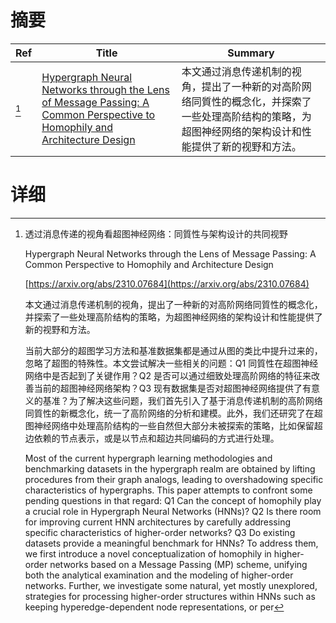 # 摘要

| Ref | Title | Summary |
| --- | --- | --- |
| [^1] | [Hypergraph Neural Networks through the Lens of Message Passing: A Common Perspective to Homophily and Architecture Design](https://arxiv.org/abs/2310.07684) | 本文通过消息传递机制的视角，提出了一种新的对高阶网络同質性的概念化，并探索了一些处理高阶结构的策略，为超图神经网络的架构设计和性能提供了新的视野和方法。 |

# 详细

[^1]: 透过消息传递的视角看超图神经网络：同質性与架构设计的共同视野

    Hypergraph Neural Networks through the Lens of Message Passing: A Common Perspective to Homophily and Architecture Design

    [https://arxiv.org/abs/2310.07684](https://arxiv.org/abs/2310.07684)

    本文通过消息传递机制的视角，提出了一种新的对高阶网络同質性的概念化，并探索了一些处理高阶结构的策略，为超图神经网络的架构设计和性能提供了新的视野和方法。

    

    当前大部分的超图学习方法和基准数据集都是通过从图的类比中提升过来的，忽略了超图的特殊性。本文尝试解决一些相关的问题：Q1 同質性在超图神经网络中是否起到了关键作用？Q2 是否可以通过细致处理高阶网络的特征来改善当前的超图神经网络架构？Q3 现有数据集是否对超图神经网络提供了有意义的基准？为了解决这些问题，我们首先引入了基于消息传递机制的高阶网络同質性的新概念化，统一了高阶网络的分析和建模。此外，我们还研究了在超图神经网络中处理高阶结构的一些自然但大部分未被探索的策略，比如保留超边依赖的节点表示，或是以节点和超边共同编码的方式进行处理。

    Most of the current hypergraph learning methodologies and benchmarking datasets in the hypergraph realm are obtained by lifting procedures from their graph analogs, leading to overshadowing specific characteristics of hypergraphs. This paper attempts to confront some pending questions in that regard: Q1 Can the concept of homophily play a crucial role in Hypergraph Neural Networks (HNNs)? Q2 Is there room for improving current HNN architectures by carefully addressing specific characteristics of higher-order networks? Q3 Do existing datasets provide a meaningful benchmark for HNNs? To address them, we first introduce a novel conceptualization of homophily in higher-order networks based on a Message Passing (MP) scheme, unifying both the analytical examination and the modeling of higher-order networks. Further, we investigate some natural, yet mostly unexplored, strategies for processing higher-order structures within HNNs such as keeping hyperedge-dependent node representations, or per
    

